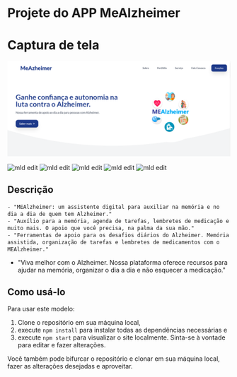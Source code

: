 # Projete do APP MeAlzheimer



# Captura de tela

![mld edit](https://raw.githubusercontent.com/weslleson22/page-app-meAlzheimer/main/src/images/readme/Home.png)


![mld edit](https://raw.githubusercontent.com/weslleson22/page-app-meAlzheimer/main/src/images/readme/Home1.png)
![mld edit](https://raw.githubusercontent.com/weslleson22/page-app-meAlzheimer/main/src/images/readme/Home2.png)
![mld edit](https://raw.githubusercontent.com/weslleson22/page-app-meAlzheimer/main/src/images/readme/Home3.png)
![mld edit](https://raw.githubusercontent.com/weslleson22/page-app-meAlzheimer/main/src/images/readme/Home4.png)
![mld edit](https://raw.githubusercontent.com/weslleson22/page-app-meAlzheimer/main/src/images/readme/Home5.png)





## Descrição

	- "MEAlzheimer: um assistente digital para auxiliar na memória e no dia a dia de quem tem Alzheimer."
	- "Auxílio para a memória, agenda de tarefas, lembretes de medicação e muito mais. O apoio que você precisa, na palma da sua mão."
	- "Ferramentas de apoio para os desafios diários do Alzheimer. Memória assistida, organização de tarefas e lembretes de medicamentos com o MEAlzheimer."
- "Viva melhor com o Alzheimer. Nossa plataforma oferece recursos para ajudar na memória, organizar o dia a dia e não esquecer a medicação."

## Como usá-lo

Para usar este modelo:
1. Clone o repositório em sua máquina local,
2. execute `npm install` para instalar todas as dependências necessárias e
3. execute `npm start` para visualizar o site localmente.
Sinta-se à vontade para editar e fazer alterações.

Você também pode bifurcar o repositório e clonar em sua máquina local, fazer as alterações desejadas e aproveitar.
